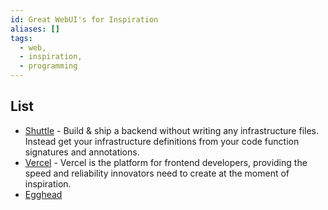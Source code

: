 ```yaml
---
id: Great WebUI's for Inspiration
aliases: []
tags:
  - web,
  - inspiration,
  - programming
---
```


## List

- [Shuttle](https://www.shuttle.rs/) - Build & ship a backend without writing any infrastructure files. Instead get your infrastructure definitions from your code function signatures and annotations.
- [Vercel](https://vercel.com/) - Vercel is the platform for frontend developers, providing the speed and reliability innovators need to create at the moment of inspiration.
- [Egghead](https://egghead.io)
